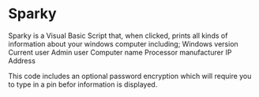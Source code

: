 # Sparky
Sparky is a Visual Basic Script that, when clicked, prints all kinds of information about your windows computer including; 
Windows version
Current user
Admin user
Computer name
Processor manufacturer
IP Address

This code includes an optional password encryption which will require you to type in a pin befor information is displayed.

